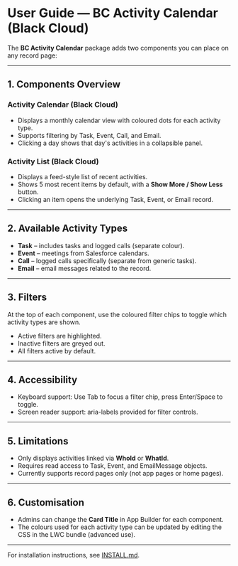 # User Guide — BC Activity Calendar (Black Cloud)

The **BC Activity Calendar** package adds two components you can place on any record page:

---

## 1. Components Overview

### **Activity Calendar (Black Cloud)**
- Displays a monthly calendar view with coloured dots for each activity type.
- Supports filtering by Task, Event, Call, and Email.
- Clicking a day shows that day's activities in a collapsible panel.

### **Activity List (Black Cloud)**
- Displays a feed-style list of recent activities.
- Shows 5 most recent items by default, with a **Show More / Show Less** button.
- Clicking an item opens the underlying Task, Event, or Email record.

---

## 2. Available Activity Types

- **Task** – includes tasks and logged calls (separate colour).
- **Event** – meetings from Salesforce calendars.
- **Call** – logged calls specifically (separate from generic tasks).
- **Email** – email messages related to the record.

---

## 3. Filters

At the top of each component, use the coloured filter chips to toggle which activity types are shown.  
- Active filters are highlighted.
- Inactive filters are greyed out.
- All filters active by default.

---

## 4. Accessibility

- Keyboard support: Use Tab to focus a filter chip, press Enter/Space to toggle.
- Screen reader support: aria-labels provided for filter controls.

---

## 5. Limitations

- Only displays activities linked via **WhoId** or **WhatId**.
- Requires read access to Task, Event, and EmailMessage objects.
- Currently supports record pages only (not app pages or home pages).

---

## 6. Customisation

- Admins can change the **Card Title** in App Builder for each component.
- The colours used for each activity type can be updated by editing the CSS in the LWC bundle (advanced use).

---

For installation instructions, see [INSTALL.md](./INSTALL.md).
